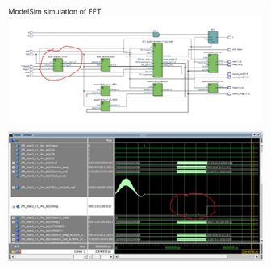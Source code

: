 ModelSim simulation of FFT
![alt tag](https://github.com/vincentgosselin1/fft_atan2/blob/master/circuit_with_ROM_READER.JPG)

![alt tag](https://github.com/vincentgosselin1/fft_atan2/blob/master/cordic_mag_output1.JPG)
